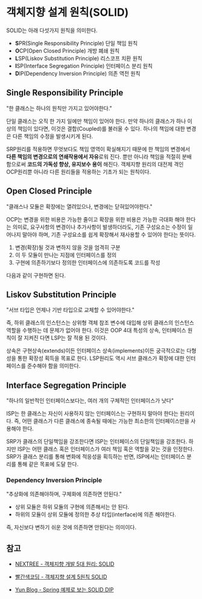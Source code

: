 # 객체지향 설계 원칙(SOLID)

SOLID는 아래 다섯가지 원칙을 의미한다.

- **S**PR(Single Responsibility Principle) 단일 책임 원칙
- **O**CP(Open Closed Principle) 개방 폐쇄 원칙
- **L**SP(Liskov Substitution Principle) 리스코프 치환 원칙
- **I**SP(Interface Segregation Principle) 인터페이스 분리 원칙
- **D**IP(Dependency Inversion Principle) 의존 역전 원칙



## Single Responsibility Principle

"한 클래스는 하나의 원칙만 가지고 있어야한다."

단일 클래스는 오직 한 가지 일에만 책임이 있어야 한다. 만약 하나의 클래스가 하나 이상의 책임이 있다면, 이것은 결합(Coupled)를 불러올 수 있다. 하나의 책임에 대한 변경은 다른 책임의 수정을 발생시키게 된다.

SRP원리를 적용하면 무엇보다도 책임 영역이 확실해지기 때문에 한 책임의 변경에서 **다른 책임의 변경으로의 연쇄작용에서 자유**로워 진다. 뿐만 아니라 책임을 적절히 분배함으로써 **코드의 가독성 향상, 유지보수 용이** 해진다. 객체지향 원리의 대전제 격인 OCP원리뿐 아니라 다른 원리들을 적용하는 기초가 되는 원칙이다.

## Open Closed Principle

"클래스나 모듈은 확장에는 열려있으나, 변경에는 닫혀있어야한다."

OCP는 변경을 위한 비용은 가능한 줄이고 확장을 위한 비용은 가능한 극대화 해야 한다는 의미로, 요구사항의 변경이나 추가사항이 발생하더라도, 기존 구성요소는 수정이 일어나지 말아야 하며, 기존 구성요소를 쉽게 확장해서 재사용할 수 있어야 한다는 뜻이다.

1. 변경(확장)될 것과 변하지 않을 것을 엄격히 구분
2. 이 두 모듈이 만나는 지점에 인터페이스를 정의
3. 구현에 의존하기보다 정의한 인터페이스에 의존하도록 코드를 작성

다음과 같이 구현하면 된다.

## Liskov Substitution Principle

"서브 타입은 언제나 기반 타입으로 교체할 수 있어야한다."

즉, 하위 클래스의 인스턴스는 상위형 객체 참조 변수에 대입해 상위 클래스의 인스턴스 역할을 수행하는 데 문제가 없어야 한다. 이것은 OOP 4대 특성의 상속, 인터페이스 원칙이 잘 지켜진 다면 LSP는 잘 적용 된 것이다.

상속은 구현상속(extends)이든 인터페이스 상속(implements)이든 궁극적으로는 다형성을 통한 확장성 획득을 목표로  한다.  LSP원리도 역시 서브 클래스가 확장에 대한 인터페이스를 준수해야 함을 의미한다.

## Interface Segregation Principle

"하나의 일반적인 인터페이스보다는, 여러 개의 구체적인 인터페이스가 낫다"

ISP는 한 클래스는 자신이 사용하지 않는 인터페이스는 구현하지 말아야 한다는 원리이다. 즉, 어떤 클래스가 다른 클래스에 종속될 때에는 가능한 최소한의 인터페이스만을 사용해야 한다.

SRP가 클래스의 단일책임을 강조한다면 ISP는 인터페이스의 단일책임을 강조한다. 하지만 ISP는 어떤 클래스 혹은 인터페이스가 여러 책임 혹은 역할을 갖는 것을 인정한다.  SRP가 클래스 분리를 통해 변화에 적응성을 획득하는 반면, ISP에서는 인터페이스 분리를 통해 같은 목표에 도달 한다.

### Dependency Inversion Principle

"추상화에 의존해야하며, 구체화에 의존하면 안된다."

- 상위 모듈은 하위 모듈의 구현에 의존해서는 안 된다.
- 하위의 모듈이 상위 모듈에 정의한 추상 타입(interface)에 의존 해야한다.

즉, 자신보다 변하기 쉬운 것에 의존하면 안된다는 의미이다.

## 참고

- [NEXTREE - 객체지향 개발 5대 원리: SOLID](http://www.nextree.co.kr/p6960/)

- [빨간색코딩 - 객체지향 설계 5원칙 SOLID ](https://sjh836.tistory.com/159)
- [Yun Blog - Spring 예제로 보는 SOLID DIP](https://cheese10yun.github.io/spring-solid-dip/)